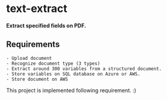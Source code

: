 # text-extract


#### Extract specified fields on PDF.

## Requirements
```
- Upload document
- Recognize document type (3 types)
- Extract around 300 variables from a structured document.
- Store variables on SQL database on Azure or AWS.
- Store document on AWS
```

This project is implemented following requirement. :)




